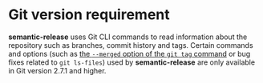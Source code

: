 # Git version requirement

**semantic-release** uses Git CLI commands to read information about the repository such as branches, commit history and
tags.
Certain commands and options (such
as [the `--merged` option of the `git tag` command](https://git-scm.com/docs/git-tag/2.7.0#git-tag---no-mergedltcommitgt)
or bug fixes related to `git ls-files`) used by **semantic-release** are only available in Git version 2.7.1 and higher.
